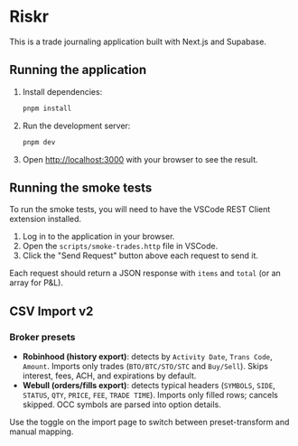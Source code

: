 # Riskr

This is a trade journaling application built with Next.js and Supabase.

## Running the application

1.  Install dependencies:

    ```bash
    pnpm install
    ```

2.  Run the development server:

    ```bash
    pnpm dev
    ```

3.  Open [http://localhost:3000](http://localhost:3000) with your browser to see the result.

## Running the smoke tests

To run the smoke tests, you will need to have the VSCode REST Client extension installed.

1.  Log in to the application in your browser.
2.  Open the `scripts/smoke-trades.http` file in VSCode.
3.  Click the "Send Request" button above each request to send it.

Each request should return a JSON response with `items` and `total` (or an array for P&L).

## CSV Import v2

### Broker presets
- **Robinhood (history export)**: detects by `Activity Date`, `Trans Code`, `Amount`. Imports only trades (`BTO/BTC/STO/STC` and `Buy/Sell`). Skips interest, fees, ACH, and expirations by default.
- **Webull (orders/fills export)**: detects typical headers (`SYMBOLS`, `SIDE`, `STATUS`, `QTY`, `PRICE`, `FEE`, `TRADE TIME`). Imports only filled rows; cancels skipped. OCC symbols are parsed into option details.

Use the toggle on the import page to switch between preset-transform and manual mapping.